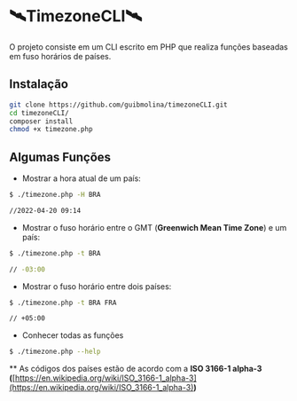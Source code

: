 # 🛰️TimezoneCLI🛰️

O projeto consiste em um CLI escrito em PHP que realiza funções baseadas em fuso horários de países.

## Instalação

```bash
git clone https://github.com/guibmolina/timezoneCLI.git
cd timezoneCLI/
composer install
chmod +x timezone.php
```

## Algumas Funções

- Mostrar a hora atual de um país:

```bash
$ ./timezone.php -H BRA

//2022-04-20 09:14
```

- Mostrar o fuso horário entre o GMT (**Greenwich Mean Time Zone**) e um país:

```bash
$ ./timezone.php -t BRA

// -03:00
```

- Mostrar o fuso horário entre dois países:

```bash
$ ./timezone.php -t BRA FRA

// +05:00
```

- Conhecer todas as funções

```bash
$ ./timezone.php --help
```

** As códigos dos países estão de acordo com a  **ISO 3166-1 alpha-3 (**[https://en.wikipedia.org/wiki/ISO_3166-1_alpha-3](https://en.wikipedia.org/wiki/ISO_3166-1_alpha-3)**)**
